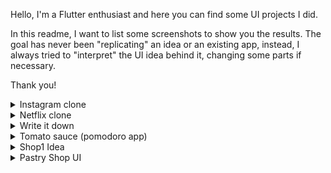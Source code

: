 Hello, I'm a Flutter enthusiast and here you can find some UI projects I did.

In this readme, I want to list some screenshots to show you the results.
The goal has never been "replicating" an idea or an existing app, instead, I always tried to "interpret" the UI idea behind it, changing some parts if necessary.

Thank you!


<details>
  <summary>Instagram clone</summary>
  <img src="https://i.imgur.com/qg58BhY.jpg" width="400">
  <img src="https://i.imgur.com/ttnN500.jpg" width="400">
</details>

<details>
  <summary>Netflix clone</summary>
  <img src="https://i.imgur.com/fVqCKqL.jpg" width="400">
  <img src="https://i.imgur.com/YNGZVL6.jpg" width="400">
  <img src="https://i.imgur.com/363nidM.jpg" width="400">
  <img src="https://i.imgur.com/KK3tCHE.jpg" width="400">
</details>

<details>
  <summary>Write it down</summary>
  <h3>Not working anymore due to API shut down.</h3>
  <img src="https://i.imgur.com/mImP5yH.png" width="800">
</details>
  
<details>
  <summary>Tomato sauce (pomodoro app)</summary>
  <img src="https://i.imgur.com/WphMFEV.png" width="400">
  <img src="https://i.imgur.com/LJiy5rY.png" width="400">
  <img src="https://i.imgur.com/iEacM5x.png" width="400">
  <img src="https://i.imgur.com/E5nrQvt.png" width="400">
  <img src="https://i.imgur.com/qAgYYpT.png" width="400">
  <img src="https://i.imgur.com/6G5DErH.png" width="400">
</details>

<details>
  <summary>Shop1 Idea</summary>
  <img src="https://i.imgur.com/LBJRSDU.png" width="800">
  <img src="https://i.imgur.com/wP3AFHO.png" width="400">
  <img src="https://i.imgur.com/z2YdqlX.png" width="400">
  <img src="https://i.imgur.com/YwigSZH.png" width="400">
</details>

<details>
  <summary>Pastry Shop UI</summary>
  <h3>Speedrun project, I tried to make a similar UI in less time as possible. Estimated time: one hour.</h3>
  <img src="https://i.imgur.com/K1OSpwR.png" width="400">
  <img src="https://i.imgur.com/5Wudb9B.png" width="400">
</details>
